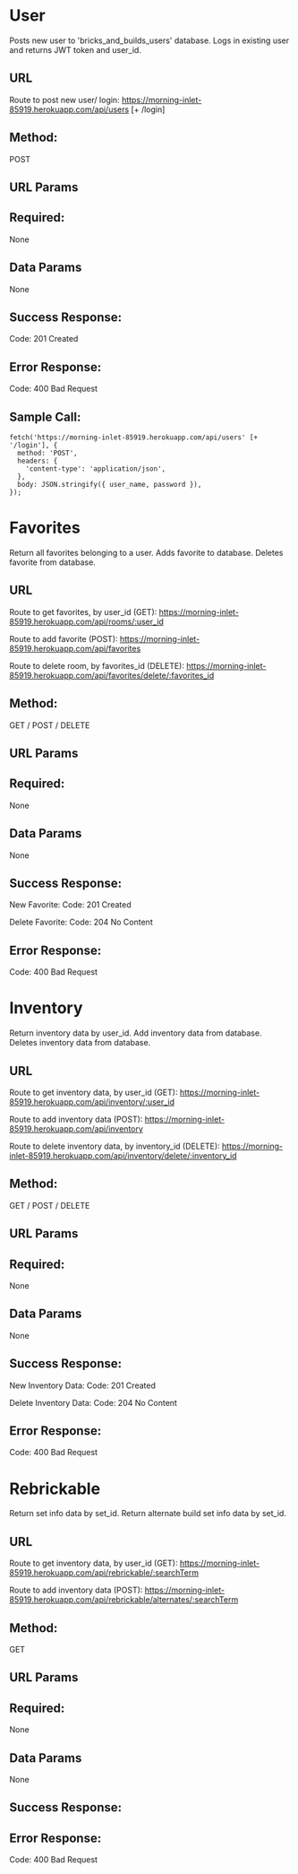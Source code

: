 # User
Posts new user to 'bricks_and_builds_users' database. 
Logs in existing user and returns JWT token and user_id.

## URL

Route to post new user/ login:
https://morning-inlet-85919.herokuapp.com/api/users [+ /login]

## Method:

POST

## URL Params

## Required:

None

## Data Params

None

## Success Response:

Code: 201 Created

## Error Response:

Code: 400 Bad Request

## Sample Call:

  ```
  fetch('https://morning-inlet-85919.herokuapp.com/api/users' [+ '/login'], {
    method: 'POST',
    headers: {
      'content-type': 'application/json',
    },
    body: JSON.stringify({ user_name, password }),
  });
  ```

# Favorites
Return all favorites belonging to a user.
Adds favorite to database.
Deletes favorite from database.

## URL

Route to get favorites, by user_id (GET):
https://morning-inlet-85919.herokuapp.com/api/rooms/:user_id

Route to add favorite (POST):
https://morning-inlet-85919.herokuapp.com/api/favorites

Route to delete room, by favorites_id (DELETE):
https://morning-inlet-85919.herokuapp.com/api/favorites/delete/:favorites_id

## Method:

GET / POST / DELETE

## URL Params

## Required:

None

## Data Params

None

## Success Response:

New Favorite:
Code: 201 Created

Delete Favorite:
Code: 204 No Content

## Error Response:

Code: 400 Bad Request

# Inventory
Return inventory data by user_id.
Add inventory data from database.
Deletes inventory data from database.

## URL

Route to get inventory data, by user_id (GET):
https://morning-inlet-85919.herokuapp.com/api/inventory/:user_id

Route to add inventory data (POST):
https://morning-inlet-85919.herokuapp.com/api/inventory

Route to delete inventory data, by inventory_id (DELETE):
https://morning-inlet-85919.herokuapp.com/api/inventory/delete/:inventory_id

## Method:

GET / POST / DELETE

## URL Params

## Required:

None

## Data Params

None

## Success Response:

New Inventory Data:
Code: 201 Created

Delete Inventory Data:
Code: 204 No Content

## Error Response:

Code: 400 Bad Request

# Rebrickable
Return set info data by set_id.
Return alternate build set info data by set_id.

## URL

Route to get inventory data, by user_id (GET):
https://morning-inlet-85919.herokuapp.com/api/rebrickable/:searchTerm

Route to add inventory data (POST):
https://morning-inlet-85919.herokuapp.com/api/rebrickable/alternates/:searchTerm

## Method:

GET 

## URL Params

## Required:

None

## Data Params

None

## Success Response:

## Error Response:

Code: 400 Bad Request